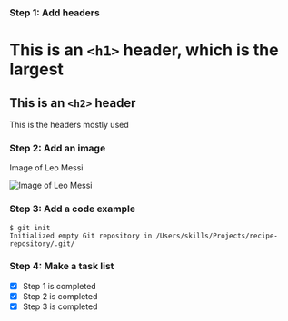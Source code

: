 ### Step 1: Add headers
# This is an `<h1>` header, which is the largest
## This is an `<h2>` header
This is the headers mostly used
### Step 2: Add an image
 Image of Leo Messi 

![Image of Leo Messi](https://encrypted-tbn0.gstatic.com/images?q=tbn:ANd9GcSFJhaNqWDJNbSPAhoItSEr6_O7pAMh6275iA&usqp=CAU)
### Step 3: Add a code example

```
$ git init
Initialized empty Git repository in /Users/skills/Projects/recipe-repository/.git/
```

### Step 4: Make a task list
- [x] Step 1 is completed
- [x] Step 2 is completed
- [x] Step 3 is completed
